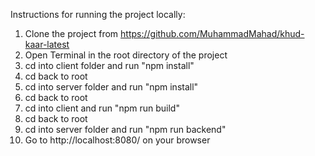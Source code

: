 Instructions for running the project locally:
1) Clone the project from https://github.com/MuhammadMahad/khud-kaar-latest
2) Open Terminal in the root directory of the project
3) cd into client folder and run "npm install"
4) cd back to root
5) cd into server folder and run "npm install"
6) cd back to root
7) cd into client and run "npm run build"
8) cd back to root
9) cd into server folder and run "npm run backend"
10) Go to http://localhost:8080/ on your browser
